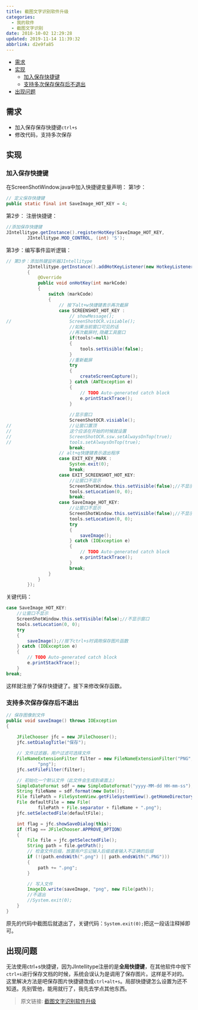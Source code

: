 ```yaml
---
title: 截图文字识别软件升级
categories: 
  - 我的软件
  - 截图文字识别
date: 2018-10-02 12:29:28
updated: 2019-11-14 11:39:32
abbrlink: d2e9fa85
---
```

<div id='my_toc'>

- [需求](/blog/d2e9fa85/#需求)
- [实现](/blog/d2e9fa85/#实现)
    - [加入保存快捷键](/blog/d2e9fa85/#加入保存快捷键)
    - [支持多次保存保存后不退出](/blog/d2e9fa85/#支持多次保存保存后不退出)
- [出现问题](/blog/d2e9fa85/#出现问题)

</div>
<!--more-->
<script>if (navigator.platform.toLowerCase() == 'win32'){document.getElementById('my_toc').style.display = 'none';}</script>

<!--end-->
## 需求 ##
- 加入保存保存快捷键`ctrl+s`
- 修改代码，支持多次保存

## 实现 ##
### 加入保存快捷键 ###
在ScreenShotWindow.java中加入快捷键变量声明：
第1步：
```java
// 定义保存快捷键
public static final int SaveImage_HOT_KEY = 4;
```
第2步：
注册快捷键：
```java
//添加保存快捷键
JIntellitype.getInstance().registerHotKey(SaveImage_HOT_KEY,
		JIntellitype.MOD_CONTROL, (int) 'S');
```
第3步：编写事件监听逻辑：
```java
// 第3步：添加热键监听器JIntellitype
		JIntellitype.getInstance().addHotKeyListener(new HotkeyListener()
		{
			@Override
			public void onHotKey(int markCode)
			{
				switch (markCode)
				{
					// 按下alt+w快捷键表示再次截屏
					case SCREENSHOT_HOT_KEY :
						// showMessage();
//						ScreenShotOCR.visiable();
						//如果当前窗口可见的话
						//再次截屏时,隐藏工具窗口
						if(tools!=null)
						{
							tools.setVisible(false);
						}
						//重新截屏
						try
						{
							createScreenCapture();
						} catch (AWTException e)
						{
							// TODO Auto-generated catch block
							e.printStackTrace();
						}
						
						//显示窗口
						ScreenShotOCR.visiable();
//						//让窗口置顶
//						这个应该在开始的时候就设置
//						ScreenShotOCR.ssw.setAlwaysOnTop(true);
//						tools.setAlwaysOnTop(true);
						break;
					// alt+q快捷键表示退出程序
					case EXIT_KEY_MARK :
						System.exit(0);
						break;
					case EXIT_SCREENSHOT_HOT_KEY:
						//让窗口不显示
						ScreenShotWindow.this.setVisible(false);//不显示窗口
						tools.setLocation(0, 0);
						break;
					case SaveImage_HOT_KEY:
						//让窗口不显示
						ScreenShotWindow.this.setVisible(false);//不显示窗口
						tools.setLocation(0, 0);
						try
						{
							saveImage();
						} catch (IOException e)
						{
							// TODO Auto-generated catch block
							e.printStackTrace();
						}
						break;
				}
			}
		});
```
关键代码：
```java
case SaveImage_HOT_KEY:
	//让窗口不显示
	ScreenShotWindow.this.setVisible(false);//不显示窗口
	tools.setLocation(0, 0);
	try
	{
		saveImage();//按下ctrl+s时调用保存图片函数
	} catch (IOException e)
	{
		// TODO Auto-generated catch block
		e.printStackTrace();
	}
break;
```
这样就注册了保存快捷键了。接下来修改保存函数。
### 支持多次保存保存后不退出 ###
```java
// 保存图像到文件
public void saveImage() throws IOException
{
	
	JFileChooser jfc = new JFileChooser();
	jfc.setDialogTitle("保存");

	// 文件过滤器，用户过滤可选择文件
	FileNameExtensionFilter filter = new FileNameExtensionFilter("PNG",
			"png");
	jfc.setFileFilter(filter);

	// 初始化一个默认文件（此文件会生成到桌面上）
	SimpleDateFormat sdf = new SimpleDateFormat("yyyy-MM-dd HH-mm-ss");
	String fileName = sdf.format(new Date());
	File filePath = FileSystemView.getFileSystemView().getHomeDirectory();
	File defaultFile = new File(
			filePath + File.separator + fileName + ".png");
	jfc.setSelectedFile(defaultFile);

	int flag = jfc.showSaveDialog(this);
	if (flag == JFileChooser.APPROVE_OPTION)
	{
		File file = jfc.getSelectedFile();
		String path = file.getPath();
		// 检查文件后缀，放置用户忘记输入后缀或者输入不正确的后缀
		if (!(path.endsWith(".png") || path.endsWith(".PNG")))
		{
			path += ".png";
		}

		// 写入文件
		ImageIO.write(saveImage, "png", new File(path));
		//不退出
		//System.exit(0);
	}
}
```
原先的代码中截图后就退出了，关键代码：`System.exit(0);`把这一段话注释掉即可。

## 出现问题 ##
无法使用ctrl+s快捷键，因为JIntellitype注册的是**全局快捷键**，在其他软件中按下`ctrl+s`进行保存文档的时候，系统会误认为是调用了保存图片。这样是不对的。这里解决方法是吧保存图片快捷键改成`ctrl+alt+s`。局部快捷键怎么设置为还不知道。先别管他，能用就行了，我先去学点其他东西。

>原文链接: [截图文字识别软件升级](https://lanlan2017.github.io/blog/d2e9fa85/)
